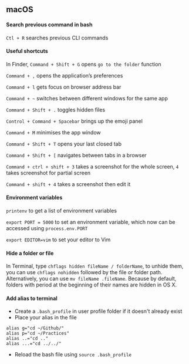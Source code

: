## macOS

#### Search previous command in bash

`Ctl + R` searches previous CLI commands

#### Useful shortcuts

In Finder, `Command + Shift + G` opens `go to the folder` function

`Command + ,` opens the application’s preferences

`Command + l` gets focus on browser address bar

`Command + ~` switches between different windows for the same app

`Command + Shift + .` toggles hidden files

`Control + Command + Spacebar` brings up the emoji panel

`Command + M` minimises the app window

`Command + Shift + T` opens your last closed tab

`Command + Shift + [` navigates between tabs in a browser

`Command + ctrl + shift + 3` takes a screenshot for the whole screen, `4` takes screenshot for partial screen

`Command + shift + 4` takes a screenshot then edit it

#### Environment variables

`printenv` to get a list of environment variables

`export PORT = 5000` to set an environment variable, which now can be accessed using `process.env.PORT`

`export EDITOR=vim` to set your editor to Vim

#### Hide a folder or file

In Terminal, type `chflags hidden fileName / folderName`, to unhide them, you can use `chflags nohidden` followed by the file or folder path. Alternatively, you can use `mv fileName .fileName`. Because by default, folders with period at the beginning of their names are hidden in OS X.

#### Add alias to terminal

- Create a `.bash_profile` in user profile folder if it doesn't already exist
- Place your alias in the file

```
alias g="cd ~/Github/"
alias p="cd ~/Practices"
alias ..="cd .."
alias ...="cd ../../"
```

- Reload the bash file using `source .bash_profile`
